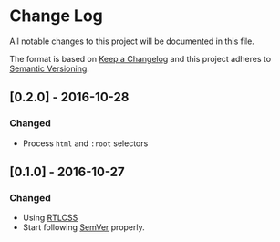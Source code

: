 # Change Log
All notable changes to this project will be documented in this file.

The format is based on [Keep a Changelog](http://keepachangelog.com/) 
and this project adheres to [Semantic Versioning](http://semver.org/).

## [0.2.0] - 2016-10-28
### Changed
- Process `html` and `:root` selectors

## [0.1.0] - 2016-10-27
### Changed
- Using [RTLCSS]
- Start following [SemVer](http://semver.org) properly.

[RTLCSS]: https://github.com/MohammadYounes/rtlcss
